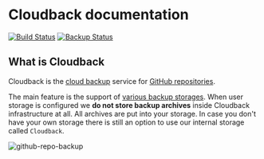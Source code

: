 # Cloudback documentation

[![Build Status](https://www.travis-ci.com/cloudback/docs.svg?branch=master)](https://www.travis-ci.com/cloudback/docs) [![Backup Status](https://cloudback.it/badge/cristobal-martinez/awesome)](https://cloudback.it)

## What is Cloudback

Cloudback is the [cloud backup](https://en.wikipedia.org/wiki/Remote_backup_service) service for [GitHub repositories](https://docs.github.com/en/github/creating-cloning-and-archiving-repositories/creating-a-repository-on-github/about-repositories). 

The main feature is the support of [various backup storages](https://docs.github.com/features/various-backup-storages). When user storage is configured we **do not store backup archives** inside Cloudback infrastructure at all. All archives are put into your storage. In case you don't have your own storage there is still an option to use our internal storage called `Cloudback`.

![github-repo-backup](https://user-images.githubusercontent.com/6689884/142473939-c5046e41-6bbb-43a3-8353-42c4c0fe204f.png)
